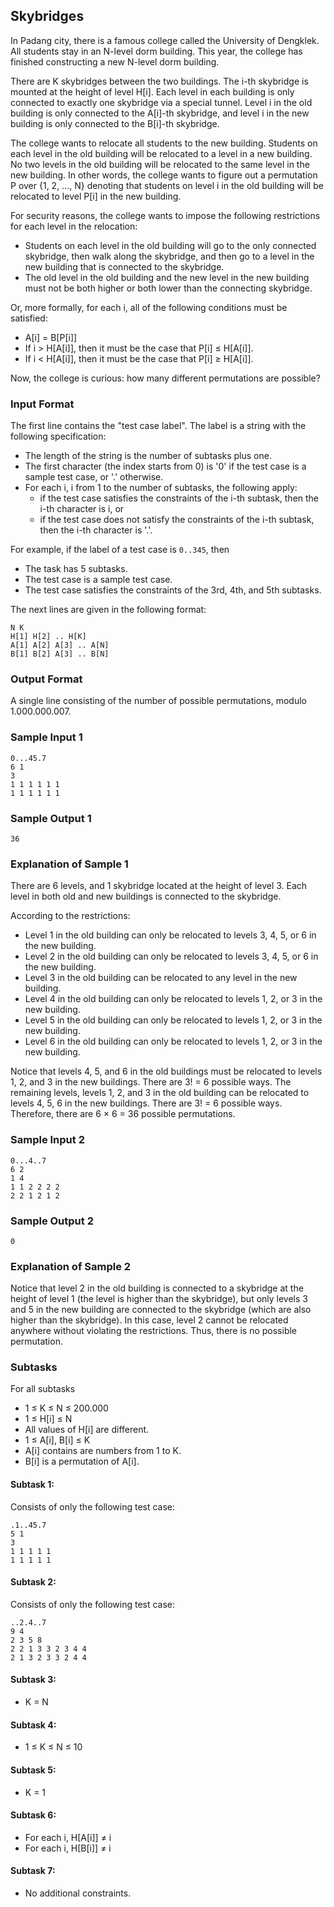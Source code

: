 ## Skybridges

In Padang city, there is a famous college called the University of Dengklek. All students stay in an N-level dorm building. This year, the college has finished constructing a new N-level dorm building.

There are K skybridges between the two buildings. The i-th skybridge is mounted at the height of level H[i]. Each level in each building is only connected to exactly one skybridge via a special tunnel. Level i in the old building is only connected to the A[i]-th skybridge, and level i in the new building is only connected to the B[i]-th skybridge.

The college wants to relocate all students to the new building. Students on each level in the old building will be relocated to a level in a new building. No two levels in the old building will be relocated to the same level in the new building. In other words, the college wants to figure out a permutation P over {1, 2, ..., N} denoting that students on level i in the old building will be relocated to level P[i] in the new building.

For security reasons, the college wants to impose the following restrictions for each level in the relocation:

- Students on each level in the old building will go to the only connected skybridge, then walk along the skybridge, and then go to a level in the new building that is connected to the skybridge.
- The old level in the old building and the new level in the new building must not be both higher or both lower than the connecting skybridge.

Or, more formally, for each i, all of the following conditions must be satisfied:

- A[i] = B[P[i]]
- If i > H[A[i]], then it must be the case that P[i] ≤ H[A[i]].
- If i < H[A[i]], then it must be the case that P[i] ≥ H[A[i]].

Now, the college is curious: how many different permutations are possible?

### Input Format

The first line contains the "test case label". The label is a string with the following specification:

- The length of the string is the number of subtasks plus one.
- The first character (the index starts from 0) is '0' if the test case is a sample test case, or '.' otherwise.
- For each i, i from 1 to the number of subtasks, the following apply:
  - if the test case satisfies the constraints of the i-th subtask, then the i-th character is i, or
  - if the test case does not satisfy the constraints of the i-th subtask, then the i-th character is '.'.

For example, if the label of a test case is `0..345`, then

- The task has 5 subtasks.
- The test case is a sample test case.
- The test case satisfies the constraints of the 3rd, 4th, and 5th subtasks.

The next lines are given in the following format:

    N K
    H[1] H[2] .. H[K]
    A[1] A[2] A[3] .. A[N]
    B[1] B[2] A[3] .. B[N]

### Output Format

A single line consisting of the number of possible permutations, modulo 1.000.000.007.

### Sample Input 1

    0...45.7
    6 1
    3
    1 1 1 1 1 1
    1 1 1 1 1 1

### Sample Output 1

    36

### Explanation of Sample 1

There are 6 levels, and 1 skybridge located at the height of level 3. Each level in both old and new buildings is connected to the skybridge.

According to the restrictions:

- Level 1 in the old building can only be relocated to levels 3, 4, 5, or 6 in the new building.
- Level 2 in the old building can only be relocated to levels 3, 4, 5, or 6 in the new building.
- Level 3 in the old building can be relocated to any level in the new building.
- Level 4 in the old building can only be relocated to levels 1, 2, or 3 in the new building.
- Level 5 in the old building can only be relocated to levels 1, 2, or 3 in the new building.
- Level 6 in the old building can only be relocated to levels 1, 2, or 3 in the new building.

Notice that levels 4, 5, and 6 in the old buildings must be relocated to levels 1, 2, and 3 in the new buildings. There are 3! = 6 possible ways. The remaining levels, levels 1, 2, and 3 in the old building can be relocated to levels 4, 5, 6 in the new buildings. There are 3! = 6 possible ways. Therefore, there are 6 × 6 = 36 possible permutations.

### Sample Input 2

    0...4..7
    6 2
    1 4
    1 1 2 2 2 2
    2 2 1 2 1 2

### Sample Output 2

    0

### Explanation of Sample 2

Notice that level 2 in the old building is connected to a skybridge at the height of level 1 (the level is higher than the skybridge), but only levels 3 and 5 in the new building are connected to the skybridge (which are also higher than the skybridge). In this case, level 2 cannot be relocated anywhere without violating the restrictions. Thus, there is no possible permutation.

### Subtasks

For all subtasks

- 1 ≤ K ≤ N ≤ 200.000
- 1 ≤ H[i] ≤ N
- All values of H[i] are different.
- 1 ≤ A[i], B[i] ≤ K
- A[i] contains are numbers from 1 to K.
- B[i] is a permutation of A[i].

#### Subtask 1:

Consists of only the following test case:

    .1..45.7
    5 1
    3
    1 1 1 1 1
    1 1 1 1 1

#### Subtask 2:

Consists of only the following test case:

    ..2.4..7
    9 4
    2 3 5 8
    2 2 1 3 3 2 3 4 4
    2 1 3 2 3 3 2 4 4

#### Subtask 3:

- K = N

#### Subtask 4:

- 1 ≤ K ≤ N ≤ 10

#### Subtask 5:

- K = 1

#### Subtask 6:

- For each i, H[A[i]] ≠ i
- For each i, H[B[i]] ≠ i

#### Subtask 7:

- No additional constraints.
